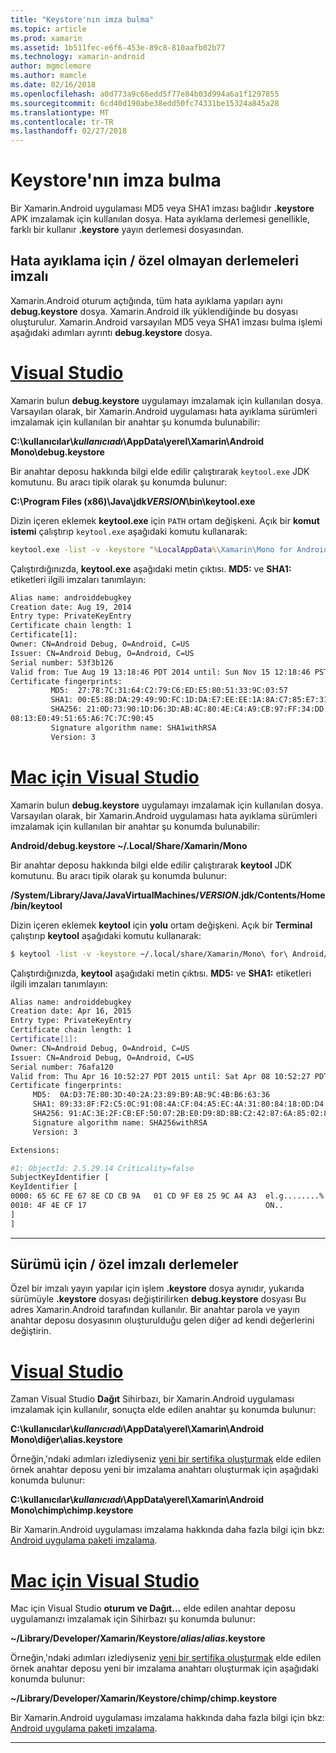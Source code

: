 ```yaml
---
title: "Keystore'nın imza bulma"
ms.topic: article
ms.prod: xamarin
ms.assetid: 1b511fec-e6f6-453e-89c8-810aafb02b77
ms.technology: xamarin-android
author: mgmclemore
ms.author: mamcle
ms.date: 02/16/2018
ms.openlocfilehash: a0d773a9c66edd5f77e84b03d994a6a1f1297855
ms.sourcegitcommit: 6cd40d190abe38edd50fc74331be15324a845a28
ms.translationtype: MT
ms.contentlocale: tr-TR
ms.lasthandoff: 02/27/2018
---
```

# <a name="finding-your-keystores-signature"></a>Keystore'nın imza bulma

Bir Xamarin.Android uygulaması MD5 veya SHA1 imzası bağlıdır **.keystore** APK imzalamak için kullanılan dosya. Hata ayıklama derlemesi genellikle, farklı bir kullanır **.keystore** yayın derlemesi dosyasından.

## <a name="for-debug--non-custom-signed-builds"></a>Hata ayıklama için / özel olmayan derlemeleri imzalı

Xamarin.Android oturum açtığında, tüm hata ayıklama yapıları aynı **debug.keystore** dosya. Xamarin.Android ilk yüklendiğinde bu dosyası oluşturulur. Xamarin.Android varsayılan MD5 veya SHA1 imzası bulma işlemi aşağıdaki adımları ayrıntı **debug.keystore** dosya.

# <a name="visual-studiotabvswin"></a>[Visual Studio](#tab/vswin)

Xamarin bulun **debug.keystore** uygulamayı imzalamak için kullanılan dosya. Varsayılan olarak, bir Xamarin.Android uygulaması hata ayıklama sürümleri imzalamak için kullanılan bir anahtar şu konumda bulunabilir:

**C:\\kullanıcılar\\*kullanıcıadı*\\AppData\\yerel\\Xamarin\\Android Mono\\debug.keystore**

Bir anahtar deposu hakkında bilgi elde edilir çalıştırarak `keytool.exe` JDK komutunu. Bu aracı tipik olarak şu konumda bulunur:

**C:\\Program Files (x86)\\Java\\jdk*VERSION*\\bin\\keytool.exe**

Dizin içeren eklemek **keytool.exe** için `PATH` ortam değişkeni.
Açık bir **komut istemi** çalıştırıp `keytool.exe` aşağıdaki komutu kullanarak:

```cmd
keytool.exe -list -v -keystore "%LocalAppData%\Xamarin\Mono for Android\debug.keystore" -alias androiddebugkey -storepass android -keypass android
```

Çalıştırdığınızda, **keytool.exe** aşağıdaki metin çıktısı. **MD5:** ve **SHA1:** etiketleri ilgili imzaları tanımlayın:

```cmd
Alias name: androiddebugkey
Creation date: Aug 19, 2014
Entry type: PrivateKeyEntry
Certificate chain length: 1
Certificate[1]:
Owner: CN=Android Debug, O=Android, C=US
Issuer: CN=Android Debug, O=Android, C=US
Serial number: 53f3b126
Valid from: Tue Aug 19 13:18:46 PDT 2014 until: Sun Nov 15 12:18:46 PST 2043
Certificate fingerprints:
         MD5:  27:78:7C:31:64:C2:79:C6:ED:E5:80:51:33:9C:03:57
         SHA1: 00:E5:8B:DA:29:49:9D:FC:1D:DA:E7:EE:EE:1A:8A:C7:85:E7:31:23
         SHA256: 21:0D:73:90:1D:D6:3D:AB:4C:80:4E:C4:A9:CB:97:FF:34:DD:B4:42:FC:
08:13:E0:49:51:65:A6:7C:7C:90:45
         Signature algorithm name: SHA1withRSA
         Version: 3
```


# <a name="visual-studio-for-mactabvsmac"></a>[Mac için Visual Studio](#tab/vsmac)

Xamarin bulun **debug.keystore** uygulamayı imzalamak için kullanılan dosya. Varsayılan olarak, bir Xamarin.Android uygulaması hata ayıklama sürümleri imzalamak için kullanılan bir anahtar şu konumda bulunabilir:

**Android/debug.keystore ~/.Local/Share/Xamarin/Mono**


Bir anahtar deposu hakkında bilgi elde edilir çalıştırarak **keytool** JDK komutunu. Bu aracı tipik olarak şu konumda bulunur:

**/System/Library/Java/JavaVirtualMachines/*VERSION*.jdk/Contents/Home/bin/keytool**

Dizin içeren eklemek **keytool** için **yolu** ortam değişkeni.
Açık bir **Terminal** çalıştırıp **keytool** aşağıdaki komutu kullanarak:

```bash
$ keytool -list -v -keystore ~/.local/share/Xamarin/Mono\ for\ Android/debug.keystore -alias androiddebugkey -storepass android -keypass android
```

Çalıştırdığınızda, **keytool** aşağıdaki metin çıktısı. **MD5:** ve **SHA1:** etiketleri ilgili imzaları tanımlayın:

```bash
Alias name: androiddebugkey
Creation date: Apr 16, 2015
Entry type: PrivateKeyEntry
Certificate chain length: 1
Certificate[1]:
Owner: CN=Android Debug, O=Android, C=US
Issuer: CN=Android Debug, O=Android, C=US
Serial number: 76afa120
Valid from: Thu Apr 16 10:52:27 PDT 2015 until: Sat Apr 08 10:52:27 PDT 2045
Certificate fingerprints:
     MD5:  0A:D3:7E:80:3D:40:2A:23:89:B9:AB:9C:4B:B6:63:36
     SHA1: 89:33:8F:F2:C5:0C:91:08:4A:CF:04:A5:EC:4A:31:80:84:18:0D:D4
     SHA256: 91:AC:3E:2F:CB:EF:50:07:2B:E0:D9:8D:8B:C2:42:87:6A:85:02:86:EB:44:84:10:34:02:ED:35:CE:C6:38:47
     Signature algorithm name: SHA256withRSA
     Version: 3

Extensions:

#1: ObjectId: 2.5.29.14 Criticality=false
SubjectKeyIdentifier [
KeyIdentifier [
0000: 65 6C FE 67 8E CD CB 9A   01 CD 9F E8 25 9C A4 A3  el.g........%...
0010: 4F 4E CF 17                                        ON..
]
]
```

-----

## <a name="for-release--custom-signed-builds"></a>Sürümü için / özel imzalı derlemeler

Özel bir imzalı yayın yapılar için işlem **.keystore** dosya aynıdır, yukarıda sürümüyle **.keystore** dosyası değiştirilirken **debug.keystore** dosyası Bu adres Xamarin.Android tarafından kullanılır. Bir anahtar parola ve yayın anahtar deposu dosyasının oluşturulduğu gelen diğer ad kendi değerlerini değiştirin.

# <a name="visual-studiotabvswin"></a>[Visual Studio](#tab/vswin)

Zaman Visual Studio **Dağıt** Sihirbazı, bir Xamarin.Android uygulaması imzalamak için kullanılır, sonuçta elde edilen anahtar şu konumda bulunur:

**C:\\kullanıcılar\\*kullanıcıadı*\\AppData\\yerel\\Xamarin\\Android Mono\\diğer\\alias.keystore**

Örneğin,'ndaki adımları izlediyseniz [yeni bir sertifika oluşturmak](~/android/deploy-test/signing/index.md#newcertvs) elde edilen örnek anahtar deposu yeni bir imzalama anahtarı oluşturmak için aşağıdaki konumda bulunur:

**C:\\kullanıcılar\\*kullanıcıadı*\\AppData\\yerel\\Xamarin\\Android Mono\\chimp\\chimp.keystore**

Bir Xamarin.Android uygulaması imzalama hakkında daha fazla bilgi için bkz: [Android uygulama paketi imzalama](~/android/deploy-test/signing/index.md).


# <a name="visual-studio-for-mactabvsmac"></a>[Mac için Visual Studio](#tab/vsmac)

Mac için Visual Studio **oturum ve Dağıt...**  elde edilen anahtar deposu uygulamanızı imzalamak için Sihirbazı şu konumda bulunur:

**~/Library/Developer/Xamarin/Keystore/*alias*/*alias*.keystore**

Örneğin,'ndaki adımları izlediyseniz [yeni bir sertifika oluşturmak](~/android/deploy-test/signing/index.md#newcertxs) elde edilen örnek anahtar deposu yeni bir imzalama anahtarı oluşturmak için aşağıdaki konumda bulunur:

**~/Library/Developer/Xamarin/Keystore/chimp/chimp.keystore**

Bir Xamarin.Android uygulaması imzalama hakkında daha fazla bilgi için bkz: [Android uygulama paketi imzalama](~/android/deploy-test/signing/index.md).


-----
